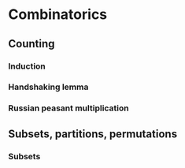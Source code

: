 
# Combinatorics

## Counting

### Induction

### Handshaking lemma

### Russian peasant multiplication

## Subsets, partitions, permutations

### Subsets
